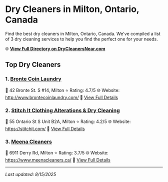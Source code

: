 # Dry Cleaners in Milton, Ontario, Canada

Find the best dry cleaners in Milton, Ontario, Canada. We've compiled a list of 3 dry cleaning services to help you find the perfect one for your needs.

🌐 **[View Full Directory on DryCleanersNear.com](https://drycleanersnear.com/city/Canada/Ontario/Milton)**

## Top Dry Cleaners

### 1. [Bronte Coin Laundry](https://drycleanersnear.com/dryCleaner/68901432913e4c7c8f7e964c/bronte-coin-laundry)
📍 42 Bronte St. S #14, Milton
⭐ Rating: 4.7/5
🌐 Website: http://www.brontecoinlaundry.com/
🔗 [View Full Details](https://drycleanersnear.com/dryCleaner/68901432913e4c7c8f7e964c/bronte-coin-laundry)

### 2. [Stitch It Clothing Alterations & Dry Cleaning](https://drycleanersnear.com/dryCleaner/689014ad913e4c7c8f7e9b38/stitch-it-clothing-alterations-dry-cleaning)
📍 55 Ontario St S Unit B2A, Milton
⭐ Rating: 4.2/5
🌐 Website: https://stitchit.com/
🔗 [View Full Details](https://drycleanersnear.com/dryCleaner/689014ad913e4c7c8f7e9b38/stitch-it-clothing-alterations-dry-cleaning)

### 3. [Meena Cleaners](https://drycleanersnear.com/dryCleaner/6890143c913e4c7c8f7e97a2/meena-cleaners)
📍 6911 Derry Rd, Milton
⭐ Rating: 3.7/5
🌐 Website: https://www.meenacleaners.ca/
🔗 [View Full Details](https://drycleanersnear.com/dryCleaner/6890143c913e4c7c8f7e97a2/meena-cleaners)


---

*Last updated: 8/15/2025*
